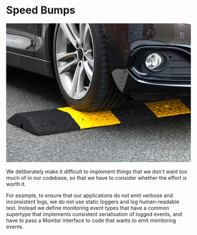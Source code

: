 # Speed Bumps

![UK road sign for speed bumps](speed-bump.jpg)

We deliberately make it difficult to implement things that we don't want too much of in our codebase, so that we have to consider whether the effort is worth it.

For example, to ensure that our applications do not emit verbose and inconsistent logs, we do not use static loggers and log human-readable text.  Instead we define monitoring event types that have a common supertype that implements consistent serialisation of logged events, and have to pass a Monitor interface to code that wants to emit monitoring events.
